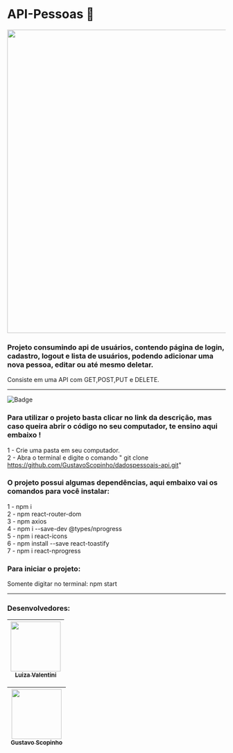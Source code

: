 # API-Pessoas 📘

<img align="center" width="700px" src="https://user-images.githubusercontent.com/102439841/202723275-d507e5e1-d96c-4ef4-ab59-bea039dc478d.gif" >


### Projeto consumindo api de usuários, contendo página de login, cadastro, logout e lista de usuários, podendo adicionar uma nova pessoa, editar ou até mesmo deletar.
Consiste em uma API com GET,POST,PUT e DELETE.
<hr>

![Badge](https://user-images.githubusercontent.com/102439841/203068266-b69d432a-9cf8-4b38-8e1c-1f45d10db465.gif)
### Para utilizar o projeto basta clicar no link da descrição, mas caso queira abrir o código no seu computador, te ensino aqui embaixo !
1 - Crie uma pasta em seu computador. <br>
2 - Abra o terminal e digite o comando " git clone https://github.com/GustavoScopinho/dadospessoais-api.git"

### O projeto possui algumas dependências, aqui embaixo vai os comandos para você instalar:

1 - npm i <br>
2 - npm react-router-dom <br>
3 - npm axios <br>
4 - npm i --save-dev @types/nprogress <br>
5 - npm i react-icons <br>
6 - npm install --save react-toastify <br>
7 - npm i react-nprogress

### Para iniciar o projeto:
Somente digitar no terminal: npm start

<hr>



 ### Desenvolvedores: 
 
 
[<img src="https://avatars.githubusercontent.com/u/82460841?v=4" width=115 > <br> <sub> Luiza Valentini </sub>](https://github.com/luizavalentini)  |   
| :---: | 

[<img src="https://avatars.githubusercontent.com/u/102439841?v=4" width=115 > <br> <sub> Gustavo Scopinho </sub>](https://github.com/GustavoScopinho)  |   
| :---: | 
